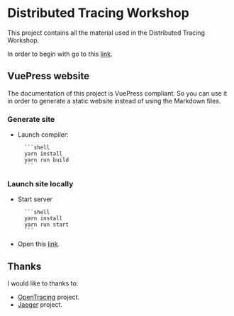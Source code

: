 # Distributed Tracing Workshop 

This project contains all the material used in the Distributed Tracing Workshop.

In order to begin with go to this [link](https://alvsanand.github.io/distributed-tracing-workshop/).

## VuePress website

The documentation of this project is VuePress compliant. So you can use it in order to generate a static website instead of using the Markdown files.

### Generate site

- Launch compiler:

        ```shell
        yarn install
        yarn run build
        ```

### Launch site locally

- Start server

        ```shell
        yarn install
        yarn run start
        ```

- Open this [link](http://localhost:8080/).

## Thanks

I would like to thanks to:

- [OpenTracing](https://opentracing.io/) project.
- [Jaeger](https://www.jaegertracing.io/) project.
